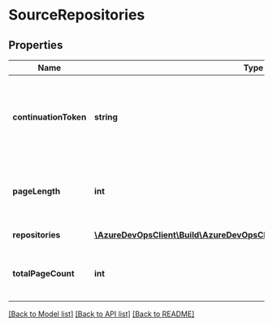 # SourceRepositories

## Properties
Name | Type | Description | Notes
------------ | ------------- | ------------- | -------------
**continuationToken** | **string** | A token used to continue this paged request; &#39;null&#39; if the request is complete | [optional] 
**pageLength** | **int** | The number of repositories requested for each page | [optional] 
**repositories** | [**\AzureDevOpsClient\Build\AzureDevOpsClient\Build\Model\SourceRepository[]**](SourceRepository.md) | A list of repositories | [optional] 
**totalPageCount** | **int** | The total number of pages, or &#39;-1&#39; if unknown | [optional] 

[[Back to Model list]](../README.md#documentation-for-models) [[Back to API list]](../README.md#documentation-for-api-endpoints) [[Back to README]](../README.md)


